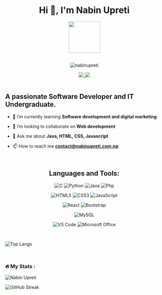 <h1 align="center">Hi 👋, I'm Nabin Upreti</h1>

<!-- GIF -->
<div id="header" align="center">
  <img src="https://media.giphy.com/media/M9gbBd9nbDrOTu1Mqx/giphy.gif" width="100"/>
</div>

<br>
<p align="center"> <img src="https://komarev.com/ghpvc/?username=nabinupreti&label=Profile%20views&color=0e75b6&style=flat" alt="nabinupreti" /> </p>
<!-- Connect links -->
<div align="center">
  <a href="https://linkedin.com/in/nabinupreti" target="blank">
    <img
      src="https://img.shields.io/badge/linkedin-%230077B5.svg?style=for-the-badge&logo=linkedin&logoColor=white"
    />
  </a>
  <a href="https://dev.to/nabinupreti" target="blank">
    <img
      src="https://img.shields.io/badge/dev.to-0A0A0A?style=for-the-badge&logo=dev.to&logoColor=white"
    />
  </a>
 
</div>
<br/>

<!-- profile views
<div align="center">
  <img src="/>
</div> -->

<!-- About me section -->
## A passionate Software Developer and IT Undergraduate.

- 🌱 I’m currently learning **Software development and digital marketing**

- 👯 I’m looking to collaborate on **Web development**

- 💬 Ask me about **Java, HTML, CSS, Javascript**

- 📫 How to reach me **contact@nabinupreti.com.np**
<br/>

<!-- Languages and Tools section -->
<h2 align="center">Languages and Tools:</h2>

<!-- Software development Languages section -->
<p align="center">
  <img
    src="https://img.shields.io/badge/C-FF6347.svg?style=for-the-badge&amp;logo=c&amp;logoColor=white"
    alt="C"
  />
  <!-- <img
    src="https://img.shields.io/badge/C++-%2300599C.svg?style=for-the-badge&amp;logo=c%2B%2B&amp;logoColor=white"
    alt="C++"
  /> -->
  <img
    src="https://img.shields.io/badge/python-3670A0?style=for-the-badge&amp;logo=python&amp;logoColor=ffdd54"
    alt="Python"
  />
  <img
    src="https://img.shields.io/badge/Java-ED8B00?style=for-the-badge&logo=java&logoColor=white"
    alt="Java"
  />
  <img
    src="https://img.shields.io/badge/PHP-777BB4?style=for-the-badge&logo=php&logoColor=white"
    alt="Php"
  /> 
  <!-- <img
        src="https://img.shields.io/badge/c%23-%23239120.svg?style=for-the-badge&logo=c-sharp&logoColor=white"
        alt="C#"
      /> -->
</p>

<!-- Web development section -->
<p align="center">
  <img
    src="https://img.shields.io/badge/html5-%23E34F26.svg?style=for-the-badge&amp;logo=html5&amp;logoColor=white"
    alt="HTML5"
  />
  <img
    src="https://img.shields.io/badge/css3-%231572B6.svg?style=for-the-badge&amp;logo=css3&amp;logoColor=white"
    alt="CSS3"
  />
  <img
    src="https://img.shields.io/badge/javascript-%23323330.svg?style=for-the-badge&amp;logo=javascript&amp;logoColor=%23F7DF1E"
    alt="JavaScript"
  />
  <!-- <img
    src="https://img.shields.io/badge/typescript-%23007ACC.svg?style=for-the-badge&amp;logo=typescript&amp;logoColor=white"
    alt="TypeScript"
  /> -->
</p>

<!-- frontend frameworks section -->
<p align="center">
  <img
    src="https://img.shields.io/badge/reactjs-%2320232a.svg?style=for-the-badge&amp;logo=react&amp;logoColor=%2361DAFB"
    alt="React"
  /> 
  <img
    src="https://img.shields.io/badge/Bootstrap-563D7C?style=for-the-badge&logo=bootstrap&logoColor=white"
    alt="Bootstrap"
  />
<!--<img
  src="https://img.shields.io/badge/tailwindcss-%2338B2AC.svg?style=for-the-badge&logo=tailwind-css&logoColor=white"
  alt="Tailwind"
/>
<!--   <img
    src="https://img.shields.io/badge/jQuery-0769AD?style=for-the-badge&logo=jquery&logoColor=white"
    alt="jQuery"
  />
-->
  <!-- <img
    src="https://img.shields.io/badge/Sass-CC6699?style=for-the-badge&logo=sass&logoColor=white"
    alt="SASS"
  /> --> 
</p> 

<!-- backend frameworks section
<p align="center">
  <img
    src="https://img.shields.io/badge/springboot-6DA55F?style=for-the-badge&amp;logo=springboot&amp;logoColor=white"
    alt="SpringBoot"
  />
  <img
    src="https://img.shields.io/badge/node.js-6DA55?style=for-the-badge&amp;logo=node.js&amp;logoColor=white"
    alt="NodeJS"
  />
  <img
    src="https://img.shields.io/badge/express.js-%23404d59.svg?style=for-the-badge&amp;logo=express&amp;logoColor=%2361DAFB"
    alt="Express.js"
  />
   <img
        src="https://img.shields.io/badge/.NET-5C2D91?style=for-the-badge&logo=.net&logoColor=white"
        alt=".NET"
      /> 
</p> -->

<!-- python backend section
<p align="center">
  <img
    src="https://img.shields.io/badge/Flask-000000?style=for-the-badge&logo=flask&logoColor=white"
    alt="Flask"
  />
  <img
    src="https://img.shields.io/badge/django-%23092E20.svg?style=for-the-badge&amp;logo=django&amp;logoColor=white"
    alt="Django"
  />
  
  <img
    src="https://img.shields.io/badge/DJANGO-REST-ff1709?style=for-the-badge&logo=django&logoColor=white&color=ff1709&labelColor=gray"
    alt="Django Rest Framework"
  />
  
  <!-- <img
    src="https://img.shields.io/badge/jinja-white.svg?style=for-the-badge&logo=jinja&logoColor=black"
    alt="Jinga"
  />
</p> --> 

 <!--database section-->
<p align="center">
  <img
    src="https://img.shields.io/badge/MySQL-005C84?style=for-the-badge&logo=mysql&logoColor=white"
    alt="MySQL"
  />
  <!-- <img
    src="https://img.shields.io/badge/PostgreSQL-316192?style=for-the-badge&logo=postgresql&logoColor=white"
    alt="PostgreSQL"
  />
  <img
    src="https://img.shields.io/badge/MongoDB-4EA94B?style=for-the-badge&logo=mongodb&logoColor=white"
    alt="MongoDB"
  />
  <img
    src="https://img.shields.io/badge/Microsoft%20SQL%20Server-yellow?style=for-the-badge&logo=microsoft%20sql%20server&logoColor=white"
    alt="SQL-SERVER"
  />-->
</p> 

<!-- AI/ML tools
<p align="center">
  <img
    src="https://img.shields.io/badge/numpy-%23013243.svg?style=for-the-badge&logo=numpy&logoColor=white"
    alt="Numpy"
  />
  <img
    src="https://img.shields.io/badge/pandas-%23150458.svg?style=for-the-badge&logo=pandas&logoColor=white"
    alt="Pandas"
  />
  <img
    src="https://img.shields.io/badge/Matplotlib-%23ffffff.svg?style=for-the-badge&logo=Matplotlib&logoColor=black"
    alt="Matplotlib"
  />
  <!-- <img
        src="	https://img.shields.io/badge/R-276DC3?style=for-the-badge&logo=r&logoColor=white"
        alt="R"
      />
    -->
  <!--
  <img
    src="https://img.shields.io/badge/scikit--learn-%23F7931E.svg?style=for-the-badge&logo=scikit-learn&logoColor=white"
    alt="Scikit learn"
  />
  <img
    src="https://img.shields.io/badge/Keras-%23D00000.svg?style=for-the-badge&logo=Keras&logoColor=white"
    alt="Keras"
  />
  <img
        src="https://img.shields.io/badge/TensorFlow-FF6F00?style=for-the-badge&logo=tensorflow&logoColor=white"
        alt="TensorFlow"
      />
      <img
        src="https://img.shields.io/badge/PyTorch-%23EE4C2C.svg?style=for-the-badge&logo=PyTorch&logoColor=white"
        alt="PyTorch"
      /> 
</p> -->

<!-- analytics section


      <img
        src="https://img.shields.io/badge/Google%20Analytics-E37400?style=for-the-badge&logo=google%20analytics&logoColor=white"
        alt="Google analytics"
      />

<p align="center">
      <img
        src="https://img.shields.io/badge/Tableau-E97627?style=for-the-badge&logo=tableau&logoColor=white"
        alt="Tableau"
      />

      <img
        src="https://img.shields.io/badge/power_bi-F2C811?style=for-the-badge&logo=powerbi&logoColor=black"
        alt="PowerBI"
      />

</p> -->

<!-- extra section -->
  <!--
<p align="center">
  <img
    src="https://img.shields.io/badge/docker-%230db7ed.svg?style=for-the-badge&logo=docker&logoColor=white"
    alt="Docker"
  />

  <img
    src="https://img.shields.io/badge/Postman-FF6C37?style=for-the-badge&logo=postman&logoColor=white"
    alt="Postman"
  />
  <img
    src="https://img.shields.io/badge/Json-darkgreen?style=for-the-badge&amp;logo=JSON"
    alt="Json"
  />
  <img
    src="https://img.shields.io/badge/markdown-%23000000.svg?style=for-the-badge&amp;logo=markdown&amp;logoColor=white"
    alt="Markdown"
  />
</p>
-->

<!-- section -->
<!-- <p align="center">
  <img
    src="https://img.shields.io/badge/Linux-FCC624?style=for-the-badge&logo=linux&logoColor=black"
    alt="Linux"
  />
  <img
    src="https://img.shields.io/badge/Shell_Script-121011?style=for-the-badge&logo=gnu-bash&logoColor=white"
    alt="Shell"
  />

  <img
    src="https://img.shields.io/badge/NeoVim-%2357A143.svg?&style=for-the-badge&logo=neovim&logoColor=white"
    alt="neovim"
  />
</p> -->

<!-- tools section -->

<p align="center">
  <img
    src="https://img.shields.io/badge/VS%20Code-0078d7.svg?style=for-the-badge&amp;logo=visual-studio-code&amp;logoColor=white"
    alt="VS Code"
  />
 <img
    src="https://img.shields.io/badge/Microsoft_Office-D83B01?style=for-the-badge&logo=microsoft-office&logoColor=white"
    alt="Microsoft Office"
  />
 <!--  <img
    src="https://img.shields.io/badge/IntelliJ%20IDEA-E67976.svg?style=for-the-badge&amp;logo=intellij-idea&amp;logoColor=white"
    alt="IntelliJ IDEA"
  />
  <img
    src="https://img.shields.io/badge/pycharm-143?style=for-the-badge&logo=pycharm&logoColor=black&color=black&labelColor=green"
    alt="PyCharm"
  />-->
</p>


<!-- hosting/SaaS  -->
<!--
<p align="center">
  <img
    src="https://img.shields.io/badge/Netlify-00C7B7?style=for-the-badge&logo=netlify&logoColor=white"
    alt="Netlify"
  />
  <img
    src="https://img.shields.io/badge/vercel-%23000000.svg?style=for-the-badge&logo=vercel&logoColor=white"
    alt="Vercel"
  />
  -->
  <!-- <img
        src="https://img.shields.io/badge/firebase-%23039BE5.svg?style=for-the-badge&logo=firebase"
        alt="FireBase"
      /> 
   <img
        src="https://img.shields.io/badge/Heroku-430098?style=for-the-badge&logo=heroku&logoColor=white"
        alt="Heroku"
      />
      <img
        src="https://img.shields.io/badge/Google%20Cloud-4285F4?style=for-the-badge&logo=google-cloud&logoColor=white"
        alt="Google Cloud"
      />
      <img
        src="https://img.shields.io/badge/Amazon%20AWS-232F3E?style=for-the-badge&logo=amazon-aws&logoColor=white"
        alt="Amazon AWS"
      /> 
</p> -->
<!-- end of lang and tools -->
<br>

![Top Langs](https://github-readme-stats.vercel.app/api/top-langs/?username=nabinupreti&layout=compact&theme=vision-friendly-dark)

<br>

### :fire: My Stats :

<img src="https://github-readme-stats.vercel.app/api?username=nabinupreti&show_icons=true&theme=codeSTACKr" alt="Nabin Upreti"/> 

<br>

![GitHub Streak](https://github-readme-streak-stats.herokuapp.com?user=nabinupreti&theme=dark&hide_border=true)
